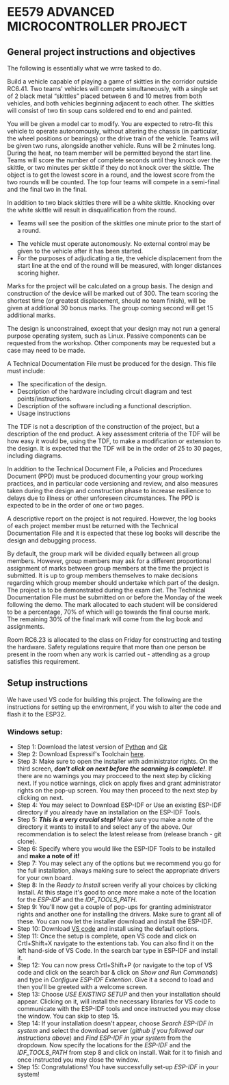 # EE579 ADVANCED MICROCONTROLLER PROJECT
## General project instructions and objectives
The following is essentially what we wrre tasked to do.

Build a vehicle capable of playing a game of skittles in the corridor outside RC6.41.
Two teams' vehicles will compete simultaneously, with a single set of 2 black metal “skittles” placed between 6 and 10 metres from both vehicles, and both vehicles beginning adjacent to each other. The skittles will consist of two tin soup cans soldered end to end and painted.

You will be given a model car to modify. You are expected to retro-fit this vehicle to operate autonomously, without altering the chassis (in particular, the wheel positions or bearings) or the drive train of the vehicle. Teams will be given two runs, alongside another vehicle. Runs will be 2 minutes long. During the heat, no team member will be permitted beyond the start line. Teams will score the number of complete seconds until they knock over the skittle, or two minutes per skittle if they do not knock over the skittle. The object is to get the lowest score in a round, and the lowest score from the two rounds will be counted. The top four teams will compete in a semi-final and the final two in the final.

In addition to two black skittles there will be a white skittle. Knocking over the white skittle will result in disqualification from the round.
+ Teams will see the position of the skittles one minute prior to the start of a round.
- The vehicle must operate autonomously. No external control may be given to the vehicle after it has been started.
- For the purposes of adjudicating a tie, the vehicle displacement from the start line at the end of the round will be measured, with longer distances scoring higher.

Marks for the project will be calculated on a group basis. The design and construction of the device will be marked out of 300. The team scoring the shortest time (or greatest displacement, should no team finish), will be given at additional 30 bonus marks. The group coming second will get 15 additional marks.

The design is unconstrained, except that your design may not run a general purpose operating system, such as Linux. Passive components can be requested from the workshop. Other components may be requested but a case may need to be made.

A Technical Documentation File must be produced for the design. This file must include:
- The specification of the design.
- Description of the hardware including circuit diagram and test points/instructions.
- Description of the software including a functional description.
- Usage instructions

The TDF is not a description of the construction of the project, but a description of the end product. A key assessment criteria of the TDF will be how easy it would be, using the TDF, to make a modification or extension to the design. It is expected that the TDF will be in the order of 25 to 30 pages, including diagrams.

In addition to the Technical Document File, a Policies and Procedures Document (PPD) must be produced documenting your group working practices, and in particular code versioning and review, and also measures taken during the design and construction phase to increase resilience to delays due to illness or other unforeseen circumstances. The PPD is expected to be in the order of one or two pages.

A descriptive report on the project is not required. However, the log books of each project member must be returned with the Technical Documentation File and it is expected that these log books will describe the design and debugging process.

By default, the group mark will be divided equally between all group members. However, group members may ask for a different proportional assignment of marks between group members at the time the project is submitted. It is up to group members themselves to make decisions regarding which group member should undertake which part of the design. The project is to be demonstrated during the exam diet. The Technical Documentation File must be submitted on or before the Monday of the week following the demo. The mark allocated to each student will be considered to be a percentage, 70% of which will go towards the final course mark. The remaining 30% of the final mark will come from the log book and assignments.

Room RC6.23 is allocated to the class on Friday for constructing and testing the hardware. Safety regulations require that more than one person be present in the room when any work is carried out - attending as a group satisfies this requirement.
## Setup instructions
We have used VS code for building this project. The following are the instructions for setting up the environment, if you wish to alter the code and flash it to the ESP32.
### Windows setup:
- Step 1: Download the latest version of [Python](https://www.python.org/downloads/) and [Git](https://git-scm.com/download/win) 
- Step 2: Download Espressif's Toolchain [here](https://docs.espressif.com/projects/esp-idf/en/latest/esp32/get-started/windows-setup.html).
- Step 3: Make sure to open the installer with administrator rights. On the third screen, ***don't click on next before the scanning is complete!***. If there are no warnings you may procceed to the next step by clicking next. If you notice warnings, click on apply fixes and grant administrator rights on the pop-up screen. You may then proceed to the next step by clicking on next.
- Step 4: You may select to Download ESP-IDF or Use an existing ESP-IDF directory if you already have an installation on the ESP-IDF Tools.
- Step 5: ***This is a very crucial step!*** Make sure you make a note of the directory it wants to install to and select any of the above. Our recommendation is to select the latest release from (release branch - git clone).
- Step 6: Specify where you would like the ESP-IDF Tools to be installed and **make a note of it!**
- Step 7: You may select any of the options but we recommend you go for the full installation, always making sure to select the appropriate drivers for your own board.
- Step 8: In the *Ready to Install* screen verify all your choices by clicking Install. At this stage it's good to once more make a note of the location for the *ESP-IDF* and the *IDF_TOOLS_PATH*.
- Step 9: You'll now get a couple of pop-ups for granting administrator rights and another one for installing the drivers. Make sure to grant all of these. You can now let the installer download and install the ESP-IDF.
- Step 10: Download [VS code](https://code.visualstudio.com/download) and install using the default options.
- Step 11: Once the setup is complete, open VS code and click on Crtl+Shift+X navigate to the extentions tab. You can also find it on the left hand-side of VS Code. In the search bar type in ESP-IDF and install it.
- Step 12: You can now press Crtl+Shift+P (or navigate to the top of VS code and click on the search bar & click on *Show and Run Commands*) and type in *Configure ESP-IDF Extention*. Give it a second to load and then you'll be greeted with a welcome screen.
- Step 13: Choose *USE EXISTING SETUP* and then your installation should appear. Clicking on it, will install the necessary libraries for VS code to communicate with the ESP-IDF tools and once instructed you may close the window. You can skip to step 15.
- Step 14: If your installation doesn't appear, choose *Search ESP-IDF in system* and select the download server (*github if you followed our instructions above*) and *Find ESP-IDF in your system* from the dropdown. Now specify the locations for the *ESP-IDF* and the *IDF_TOOLS_PATH* from step 8 and click on install. Wait for it to finish and once instructed you may close the window.
- Step 15: Congratulations! You have successfully set-up *ESP-IDF* in your system!
